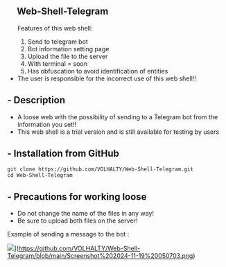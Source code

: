 <h2> <img class="icone" src="https://raw.githubusercontent.com/ThatNotEasy/ThatNotEasy/refs/heads/main/resources/analytics.webp" width="17px"> Web-Shell-Telegram</h2>
<ul>
  <p>Features of this web shell:</p>
  <ol type="1">
    <li>Send to telegram bot</li>
    <li>Bot information setting page </li>
    <li>Upload the file to the server</li>
    <li>With terminal = soon</li>
    <li>Has obfuscation to avoid identification of entities</li>
    
  </ol>
  <li>The user is responsible for the incorrect use of this web shell!!</li>
</ul>

<h2>- Description</h2>
<ul>
  <li>A loose web with the possibility of sending to a Telegram bot from the information you set!!</li>
  <li>This web shell is a trial version and is still available for testing by users</li>
</ul>



<h2>- Installation from GitHub</h2>

```
git clone https://github.com/VOLHALTY/Web-Shell-Telegram.git
cd Web-Shell-Telegram
```

<h2>- Precautions for working loose</h2>
<ul>
  <li>Do not change the name of the files in any way! </li>
  <li>Be sure to upload both files on the server! </li>
</ul>
<p>Example of sending a message to the bot : </p>

<img src="[Screenshot 2024-11-19 050703.png](https://github.com/VOLHALTY/Web-Shell-Telegram/blob/main/Screenshot%202024-11-19%20050703.png)">](https://github.com/VOLHALTY/Web-Shell-Telegram/blob/main/Screenshot%202024-11-19%20050703.png)

